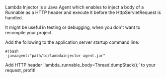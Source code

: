 Lambda Injector is a Java Agent which enables to inject a body of a Runnable as a HTTP header and execute it before the HttpServletRequest is handled.

It might be useful in testing or debugging, when you don't want to recompile your project.

Add the following to the application server startup command line:

```
#!bash
-javaagent:"path/to/lambdainjector-agent.jar"
```

Add HTTP header 'lambda_runnable_body=Thread.dumpStack();' to your request, profit!
